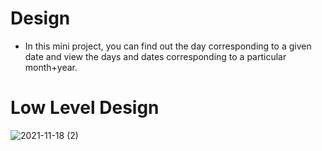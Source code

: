 # Design

- In this mini project, you can find out the day corresponding to a given date and view the days and dates corresponding to a particular month+year.


# Low Level Design

![2021-11-18 (2)](https://user-images.githubusercontent.com/94223103/142671652-f88d5e03-7cf4-4b9d-b663-d1e8dc924984.png)


